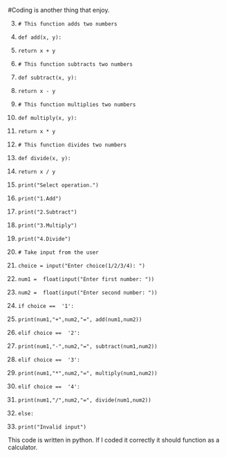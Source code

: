 #Coding is another thing that enjoy.
 

3.  `# This function adds two numbers`
4.  `def add(x, y):`
5.  `return x + y`

7.  `# This function subtracts two numbers`
8.  `def subtract(x, y):`
9.  `return x - y`

11.  `# This function multiplies two numbers`
12.  `def multiply(x, y):`
13.  `return x * y`

15.  `# This function divides two numbers`
16.  `def divide(x, y):`
17.  `return x / y`

19.  `print("Select operation.")`
20.  `print("1.Add")`
21.  `print("2.Subtract")`
22.  `print("3.Multiply")`
23.  `print("4.Divide")`

25.  `# Take input from the user`
26.  `choice = input("Enter choice(1/2/3/4): ")`

28.  `num1 =  float(input("Enter first number: "))`
29.  `num2 =  float(input("Enter second number: "))`

31.  `if choice ==  '1':`
32.  `print(num1,"+",num2,"=", add(num1,num2))`

34.  `elif choice ==  '2':`
35.  `print(num1,"-",num2,"=", subtract(num1,num2))`

37.  `elif choice ==  '3':`
38.  `print(num1,"*",num2,"=", multiply(num1,num2))`

40.  `elif choice ==  '4':`
41.  `print(num1,"/",num2,"=", divide(num1,num2))`
42.  `else:`
43.  `print("Invalid input")`

This code is written in python. If I coded it correctly it should function as a calculator. 

